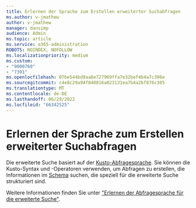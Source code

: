 ```yaml
---
title: Erlernen der Sprache zum Erstellen erweiterter Suchabfragen
ms.author: v-jmathew
author: v-jmathew
manager: dansimp
audience: Admin
ms.topic: article
ms.service: o365-administration
ROBOTS: NOINDEX, NOFOLLOW
ms.localizationpriority: medium
ms.custom:
- "9000760"
- "7391"
ms.openlocfilehash: 07be544bd9aa8e727969ffa7e32bef4b4a7c398e
ms.sourcegitcommit: c4e8c29a94f840816a023131ea7b4a2bf876c305
ms.translationtype: MT
ms.contentlocale: de-DE
ms.lasthandoff: 06/29/2022
ms.locfileid: "66342525"
---
```

# <a name="learn-the-language-for-creating-advanced-hunting-queries"></a>Erlernen der Sprache zum Erstellen erweiterter Suchabfragen

Die erweiterte Suche basiert auf der [Kusto-Abfragesprache](https://go.microsoft.com/fwlink/?linkid=2144620). Sie können die Kusto-Syntax und -Operatoren verwenden, um Abfragen zu erstellen, die Informationen im [Schema](https://go.microsoft.com/fwlink/?linkid=2144621) suchen, die speziell für die erweiterte Suche strukturiert sind.

Weitere Informationen finden Sie unter ["Erlernen der Abfragesprache für die erweiterte Suche"](https://go.microsoft.com/fwlink/?linkid=2144518).
